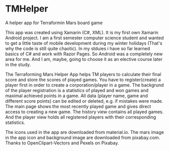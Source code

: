 # TMHelper
A helper app for Terraformin Mars board game

This app was created using Xamarin (C#, XML). It is my first own Xamarin Android project. I am a first semester computer science student and wanted to get a little taste of mobile development during my winter holidays (That's why the code is still quite chaotic). In my stduies i have so far learned basics of C# and work with Razor Pages. So Android was a completely new area for me. And I am, maybe, going to choose it as an elective course later in the study.

The Terraforming Mars Helper App helps TM players to calculate their final score and store the scores of played games. You have to register(create) a player first in order to create a corporation/player in a game. The backgrund of the player registration is a statistics of played and won games and maximal achieved points in a game. All data (player name, game and different score points) can be edited or deleted, e.g. if mistakes were made. The main page shows the most recently played game and gives direct access to creating a new game. The history view contains all played games. And the player view holds all registered players with their corresponding statistics.

The icons used in the app are downloaded from material.io.
The mars image in the app icon and background image are downloaded from pixabay.com. Thanks to OpenClipart-Vectors and Pexels on Pixabay.



